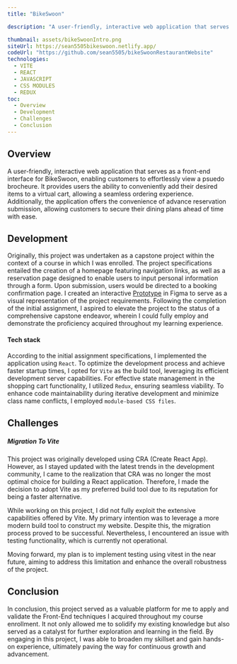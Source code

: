 ```yaml
---
title: "BikeSwoon"

description: "A user-friendly, interactive web application that serves as a front-end interface for BikeSwoon, enabling customers to effortlessly view a psuedo brocheure. It empowers users to conveniently add their desired items to a virtual cart, fostering a seamless ordering experience. Additionally, the application offers the convenience of advance reservation submission, allowing customers to secure their dining plans ahead of time with ease."

thumbnail: assets/bikeSwoonIntro.png
siteUrl: https://sean5505bikeswoon.netlify.app/
codeUrl: "https://github.com/sean5505/bikeSwoonRestaurantWebsite"
technologies:
  - VITE
  - REACT
  - JAVASCRIPT
  - CSS MODULES
  - REDUX
toc:
  - Overview
  - Development
  - Challenges
  - Conclusion
---
```


## Overview

A user-friendly, interactive web application that serves as a front-end interface for BikeSwoon, enabling customers to effortlessly view a psuedo brocheure. It provides users the ability to conveniently add their desired items to a virtual cart, allowing a seamless ordering experience. Additionally, the application offers the convenience of advance reservation submission, allowing customers to secure their dining plans ahead of time with ease.

## Development

Originally, this project was undertaken as a capstone project within the context of a course in which I was enrolled. The project specifications entailed the creation of a homepage featuring navigation links, as well as a reservation page designed to enable users to input personal information through a form. Upon submission, users would be directed to a booking confirmation page. I created an interactive [Prototype](../files/bikeSwoonInitialDesign.pdf) in Figma to serve as a visual representation of the project requirements. Following the completion of the initial assignment, I aspired to elevate the project to the status of a comprehensive capstone endeavor, wherein I could fully employ and demonstrate the proficiency acquired throughout my learning experience.

#### **Tech stack**

According to the initial assignment specifications, I implemented the application using `React`. To optimize the development process and achieve faster startup times, I opted for `Vite` as the build tool, leveraging its efficient development server capabilities. For effective state management in the shopping cart functionality, I utilized `Redux`, ensuring seamless viability. To enhance code maintainability during iterative development and minimize class name conflicts, I employed `module-based CSS files`.

## Challenges

##### **Migration To Vite**

This project was originally developed using CRA (Create React App). However, as I stayed updated with the latest trends in the development community, I came to the realization that CRA was no longer the most optimal choice for building a React application. Therefore, I made the decision to adopt Vite as my preferred build tool due to its reputation for being a faster alternative.

While working on this project, I did not fully exploit the extensive capabilities offered by Vite. My primary intention was to leverage a more modern build tool to construct my website. Despite this, the migration process proved to be successful. Nevertheless, I encountered an issue with testing functionality, which is currently not operational.

Moving forward, my plan is to implement testing using vitest in the near future, aiming to address this limitation and enhance the overall robustness of the project.

## Conclusion

In conclusion, this project served as a valuable platform for me to apply and validate the Front-End techniques I acquired throughout my course enrollment. It not only allowed me to solidify my existing knowledge but also served as a catalyst for further exploration and learning in the field. By engaging in this project, I was able to broaden my skillset and gain hands-on experience, ultimately paving the way for continuous growth and advancement.
